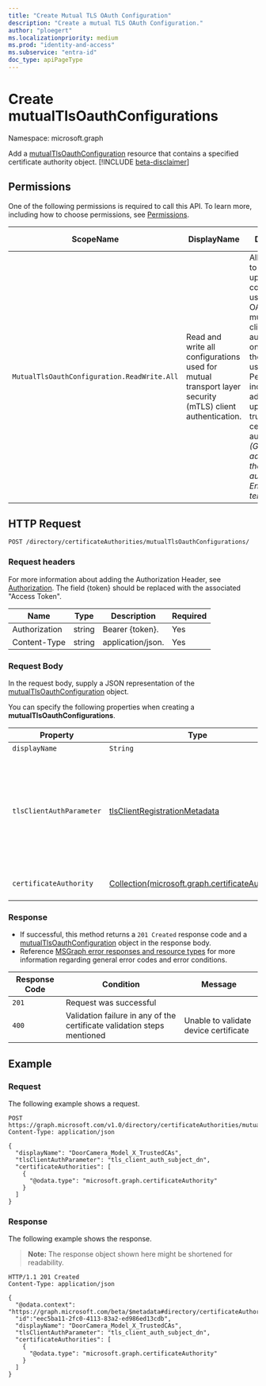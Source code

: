 ```yaml
---
title: "Create Mutual TLS OAuth Configuration"
description: "Create a mutual TLS OAuth Configuration."
author: "ploegert"
ms.localizationpriority: medium
ms.prod: "identity-and-access"
ms.subservice: "entra-id"
doc_type: apiPageType
---
```


# Create mutualTlsOauthConfigurations
Namespace: microsoft.graph

Add a [mutualTlsOauthConfiguration](../resources/mutualTlsOauthConfiguration.md) resource that contains a specified certificate authority object.
[!INCLUDE [beta-disclaimer](../../includes/beta-disclaimer.md)]

## Permissions
One of the following permissions is required to call this API. To learn more, including how to choose permissions, see [Permissions](/graph/permissions-reference).

<!-- {
  "blockType": "permissions",
  "name": "certificateauthoritypath-post-mutualtlsoauthconfigurations-permissions"
}
-->

|ScopeName|DisplayName|Description|Type|Admin Consent?|Entities/APIs covered|
|-|-|-|-|-|-|
|`MutualTlsOauthConfiguration.ReadWrite.All`| Read and write all configurations used for mutual transport layer security (mTLS) client authentication. | Allows the app to read and update configuration used for OAuth 2.0 mutual-TLS client authentication, on behalf of the signed-in user. Permission includes adding and updating trusted certificate authorities. _(Granted to admin role on the device authority's EntraId tenant)_|**Delegated**|**Yes**|List, Get, Create, Update, Delete|

## HTTP Request
<!-- {
  "blockType": "ignored"
}
-->

``` http
POST /directory/certificateAuthorities/mutualTlsOauthConfigurations/
```

### Request headers
For more information about adding the Authorization Header, see [Authorization](/graph/security-authorization). The field {token} should be replaced with the associated "Access Token".

| Name | Type |	Description | Required |
|--|--|--|--|
| Authorization	| string	| Bearer {token}.   | Yes |
| Content-Type  | string    | application/json. | Yes |

### Request Body
In the request body, supply a JSON representation of the [mutualTlsOauthConfiguration](../resources/mutualtlsoauthconfiguration.md) object.

You can specify the following properties when creating a **mutualTlsOauthConfigurations**.

|Property|Type|Description|Key|Required|ReadOnly|
|-|-|-|-|-|-|
|`displayName`|`String`|Friendly name|
|`tlsClientAuthParameter`| [tlsClientRegistrationMetadata](../resources/enums.md#tlsclientregistrationmetadata-values) | Specifies which field in the certificate contains the subject ID. The possible values are: `tls_client_auth_subject_dn`, `tls_client_auth_san_dns`, `tls_client_auth_san_uri`, `tls_client_auth_san_ip`, `tls_client_auth_san_email`, `unknownFutureValue`. Required. |No | Yes| Yes|
|`certificateAuthority`|[Collection(microsoft.graph.certificateAuthority)](../resources/certificateauthority.md) | Multi-value property representing a list of trusted certificate authorities. | No | No | No |

### Response

- If successful, this method returns a `201 Created` response code and a [mutualTlsOauthConfiguration](../resources/mutualTlsOauthConfiguration.md) object in the response body.
- Reference [MSGraph error responses and resource types](/graph/errors) for more information regarding general error codes and error conditions.

|Response Code|Condition|Message|
|-|-|-|
|`201` | Request was successful ||
|`400` | Validation failure in any of the certificate validation steps mentioned | Unable to validate device certificate|



## Example
### Request
The following example shows a request.
<!-- {
  "blockType": "request",
  "name": "create_mutualtlsoauthconfiguration_from_"
}
-->

```http
POST https://graph.microsoft.com/v1.0/directory/certificateAuthorities/mutualTlsOauthConfigurations
Content-Type: application/json

{
  "displayName": "DoorCamera_Model_X_TrustedCAs",
  "tlsClientAuthParameter": "tls_client_auth_subject_dn",
  "certificateAuthorities": [
    {
      "@odata.type": "microsoft.graph.certificateAuthority"
    }
  ]
}
```


### Response
The following example shows the response.
>**Note:** The response object shown here might be shortened for readability.
<!-- {
  "blockType": "response",
  "truncated": true,
  "@odata.type": "microsoft.graph.mutualTlsOauthConfiguration"
}
-->

```http
HTTP/1.1 201 Created
Content-Type: application/json

{
  "@odata.context": "https://graph.microsoft.com/beta/$metadata#directory/certificateAuthorities/mutualTlsOauthConfigurations/$entity",
  "id":"eec5ba11-2fc0-4113-83a2-ed986ed13cdb",
  "displayName": "DoorCamera_Model_X_TrustedCAs",
  "tlsClientAuthParameter": "tls_client_auth_subject_dn",
  "certificateAuthorities": [
    {
      "@odata.type": "microsoft.graph.certificateAuthority"
    }
  ]
}
```
